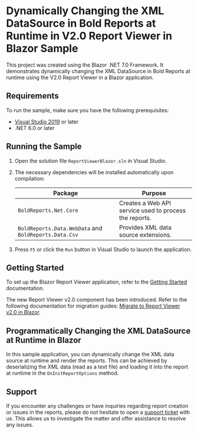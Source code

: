 # Dynamically Changing the XML DataSource in Bold Reports at Runtime in V2.0 Report Viewer in Blazor Sample

This project was created using the Blazor .NET 7.0 Framework. It demonstrates dynamically changing the XML DataSource in Bold Reports at runtime using the V2.0 Report Viewer in a Blazor application.

## Requirements

To run the sample, make sure you have the following prerequisites:

* [Visual Studio 2019](https://visualstudio.microsoft.com/downloads/) or later
* .NET 6.0 or later

## Running the Sample

1. Open the solution file `ReportViewerBlazor.sln` in Visual Studio.
2. The necessary dependencies will be installed automatically upon compilation:

   | Package                   | Purpose                                                      |
   | ------------------------- | ------------------------------------------------------------ |
   | `BoldReports.Net.Core`    | Creates a Web API service used to process the reports.       |
   | `BoldReports.Data.WebData` and `BoldReports.Data.Csv`  | Provides XML data source extensions.|

3. Press `F5` or click the `Run` button in Visual Studio to launch the application.

## Getting Started

To set up the Blazor Report Viewer application, refer to the [Getting Started](https://help.boldreports.com/embedded-reporting/blazor-reporting/report-viewer/add-report-viewer-to-a-blazor-application/) documentation.

The new Report Viewer v2.0 component has been introduced. Refer to the following documentation for migration guides: [Migrate to Report Viewer v2.0 in Blazor](https://help.boldreports.com/embedded-reporting/blazor-reporting/report-viewer/how-to/migrate-report-viewer-v2/).

## Programmatically Changing the XML DataSource at Runtime in Blazor

In this sample application, you can dynamically change the XML data source at runtime and render the reports. This can be achieved by deserializing the XML data (read as a text file) and loading it into the report at runtime in the `OnInitReportOptions` method.

## Support

If you encounter any challenges or have inquiries regarding report creation or issues in the reports, please do not hesitate to open a [support ticket](https://support.boldreports.com/support) with us. This allows us to investigate the matter and offer assistance to resolve any issues.